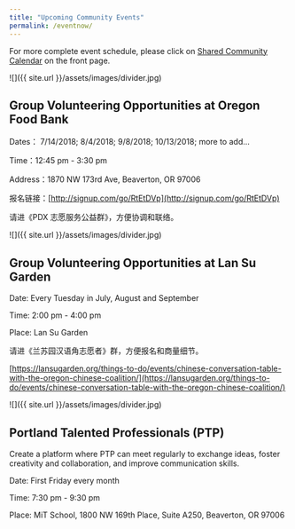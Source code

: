 ```yaml
---
title: "Upcoming Community Events"
permalink: /eventnow/
---
```


For more complete event schedule, please click on [Shared Community Calendar](http://pdxchinese.org/events/) on the front page.

![]({{ site.url }}/assets/images/divider.jpg)

## Group Volunteering Opportunities at Oregon Food Bank

Dates： 7/14/2018; 8/4/2018; 9/8/2018; 10/13/2018; more to add...

Time：12:45 pm - 3:30 pm

Address：1870 NW 173rd Ave, Beaverton, OR 97006

报名链接：[http://signup.com/go/RtEtDVp](http://signup.com/go/RtEtDVp)

请进《PDX 志愿服务公益群》，方便协调和联络。

![]({{ site.url }}/assets/images/divider.jpg)

## Group Volunteering Opportunities at Lan Su Garden

Date: Every Tuesday in July, August and September

Time: 2:00 pm - 4:00 pm

Place: Lan Su Garden

请进《兰苏园汉语角志愿者》群，方便报名和商量细节。

[https://lansugarden.org/things-to-do/events/chinese-conversation-table-with-the-oregon-chinese-coalition/](https://lansugarden.org/things-to-do/events/chinese-conversation-table-with-the-oregon-chinese-coalition/)

![]({{ site.url }}/assets/images/divider.jpg)

## Portland Talented Professionals (PTP)

Create a platform where PTP can meet regularly to exchange ideas, foster creativity and collaboration, and improve communication skills.

Date: First Friday every month

Time: 7:30 pm - 9:30 pm

Place: MiT School, 1800 NW 169th Place, Suite A250, Beaverton, OR 97006
